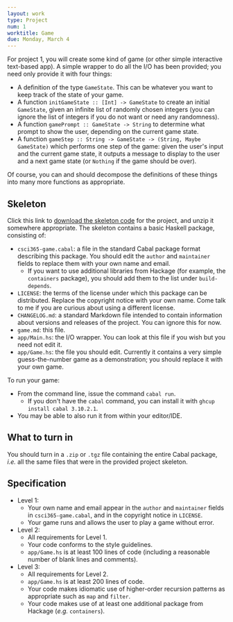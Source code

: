 ```yaml
---
layout: work
type: Project
num: 1
worktitle: Game
due: Monday, March 4
---
```


For project 1, you will create some kind of game (or other simple
interactive text-based app).  A simple wrapper to do all the I/O has
been provided; you need only provide it with four things:

* A definition of the type `GameState`.  This can be whatever you want
  to keep track of the state of your game.
* A function `initGameState :: [Int] -> GameState` to create an
  initial `GameState`, given an infinite list of randomly chosen
  integers (you can ignore the list of integers if you do not want or
  need any randomness).
* A function `gamePrompt :: GameState -> String` to determine what
  prompt to show the user, depending on the current game state.
* A function `gameStep :: String -> GameState -> (String, Maybe
  GameState)` which performs one step of the game: given the user's
  input and the current game state, it outputs a message to display to
  the user and a next game state (or `Nothing` if the game should be over).

Of course, you can and should decompose the definitions of these
things into many more functions as appropriate.

## Skeleton

Click this link to [download the skeleton code](../csci365-game.tgz)
for the project, and unzip it somewhere appropriate.  The skeleton
contains a basic Haskell package, consisting of:

* `csci365-game.cabal`: a file in the standard Cabal package format
  describing this package.  You should edit the `author` and
  `maintainer` fields to replace them with your own name and email.
    - If you want to use additional libraries from Hackage (for
      example, the `containers` package), you should add them to the
      list under `build-depends`.
* `LICENSE`: the terms of the license under which this package can be
  distributed.  Replace the copyright notice with your own name.  Come
  talk to me if you are curious about using a different license.
* `CHANGELOG.md`: a standard Markdown file intended to contain
  information about versions and releases of the project.  You can
  ignore this for now.
* `game.md`: this file.
* `app/Main.hs`: the I/O wrapper.  You can look at this file if you
  wish but you need not edit it.
* `app/Game.hs`: the file you should edit.  Currently it contains a
  very simple guess-the-number game as a demonstration; you should
  replace it with your own game.

To run your game:

- From the command line, issue the command `cabal run`.
    - If you don't have the `cabal` command, you can install it with
      `ghcup install cabal 3.10.2.1`.
- You may be able to also run it from within your editor/IDE.

## What to turn in

You should turn in a `.zip` or `.tgz` file containing the entire Cabal
package, *i.e.* all the same files that were in the provided project skeleton.

## Specification

- Level 1:
    - Your own name and email appear in the `author` and `maintainer`
      fields in `csci365-game.cabal`, and in the copyright notice in
      `LICENSE`.
    - Your game runs and allows the user to play a game without error.
- Level 2:
    - All requirements for Level 1.
    - Your code conforms to the style guidelines.
    - `app/Game.hs` is at least 100 lines of code (including a
      reasonable number of blank lines and comments).
- Level 3:
    - All requirements for Level 2.
    - `app/Game.hs` is at least 200 lines of code.
    - Your code makes idiomatic use of higher-order recursion patterns
      as appropriate such as `map` and `filter`.
    - Your code makes use of at least one additional package from
      Hackage (*e.g.* `containers`).
